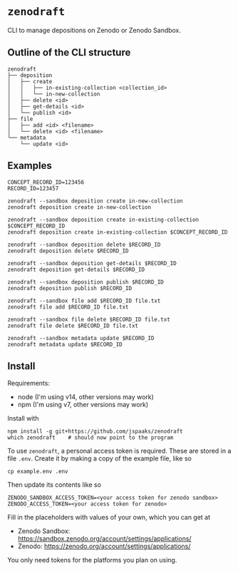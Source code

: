 # `zenodraft`

CLI to manage depositions on Zenodo or Zenodo Sandbox.

## Outline of the CLI structure

```plain
zenodraft
├── deposition
│   ├── create
│   │   ├── in-existing-collection <collection_id>
│   │   └── in-new-collection
│   ├── delete <id>
│   ├── get-details <id>
│   └── publish <id>
├── file
│   ├── add <id> <filename>
│   └── delete <id> <filename>
└── metadata
    └── update <id>
```

## Examples

```
CONCEPT_RECORD_ID=123456
RECORD_ID=123457

zenodraft --sandbox deposition create in-new-collection
zenodraft deposition create in-new-collection

zenodraft --sandbox deposition create in-existing-collection $CONCEPT_RECORD_ID
zenodraft deposition create in-existing-collection $CONCEPT_RECORD_ID

zenodraft --sandbox deposition delete $RECORD_ID
zenodraft deposition delete $RECORD_ID

zenodraft --sandbox deposition get-details $RECORD_ID
zenodraft deposition get-details $RECORD_ID

zenodraft --sandbox deposition publish $RECORD_ID
zenodraft deposition publish $RECORD_ID

zenodraft --sandbox file add $RECORD_ID file.txt
zenodraft file add $RECORD_ID file.txt

zenodraft --sandbox file delete $RECORD_ID file.txt
zenodraft file delete $RECORD_ID file.txt

zenodraft --sandbox metadata update $RECORD_ID
zenodraft metadata update $RECORD_ID
```

## Install

Requirements:

- node (I'm using v14, other versions may work)
- npm (I'm using v7, other versions may work)

Install with

```shell
npm install -g git+https://github.com/jspaaks/zenodraft
which zenodraft    # should now point to the program
```

To use `zenodraft`, a personal access token is required. These are stored in a file `.env`. Create it by making
a copy of the example file, like so

```shell
cp example.env .env
```

Then update its contents like so

```text
ZENODO_SANDBOX_ACCESS_TOKEN=<your access token for zenodo sandbox>
ZENODO_ACCESS_TOKEN=<your access token for zenodo>
```

Fill in the placeholders with values of your own, which you can get at

- Zenodo Sandbox: https://sandbox.zenodo.org/account/settings/applications/
- Zenodo: https://zenodo.org/account/settings/applications/

You only need tokens for the platforms you plan on using.

